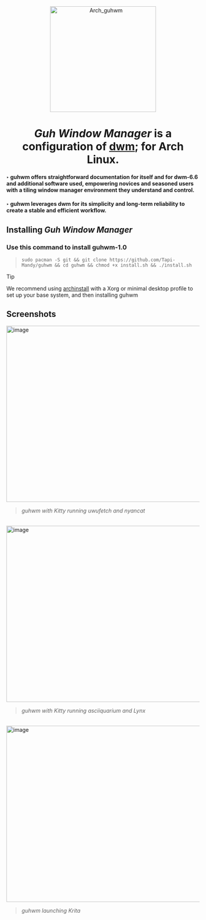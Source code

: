 <div align="center">
  <img width="276" height="276" alt="Arch_guhwm" src="https://github.com/user-attachments/assets/bbc8ed6c-8921-4acf-bc9f-410e783d7010"/>
</div>

<h1 align="center">
  <i>Guh Window Manager</i> is a configuration of <a href="https://dwm.suckless.org/">dwm</a>; for Arch Linux.
</h1>

#### ‣ guhwm offers straightforward documentation for itself and for dwm-6.6 and additional software used, empowering novices and seasoned users with a tiling window manager environment they understand and control.

#### ‣ guhwm leverages dwm for its simplicity and long-term reliability to create a stable and efficient workflow.

## Installing *Guh Window Manager*

### Use this command to install guhwm-1.0

> `sudo pacman -S git && git clone https://github.com/Tapi-Mandy/guhwm && cd guhwm && chmod +x install.sh && ./install.sh`

> [!TIP]
> We recommend using [archinstall](https://wiki.archlinux.org/title/Archinstall) with a Xorg or minimal desktop profile to set up your base system, and then installing guhwm

## Screenshots
<img width="740" height="460" alt="image" src="https://github.com/user-attachments/assets/aef8cb8e-e00f-4c0a-8e7f-6dc01133d6e7"/>

> *guhwm with Kitty running uwufetch and nyancat*
<br>
<img width="740" height="460" alt="image" src="https://github.com/user-attachments/assets/f9925c6f-a40a-4f35-9d10-9c51f88301a0"/>

> *guhwm with Kitty running asciiquarium and Lynx*
<br>
<img width="740" height="460" alt="image" src="https://github.com/user-attachments/assets/37c51b93-8741-4ea4-924d-b3b08f9d1672"/>

> *guhwm launching Krita*
<br>
